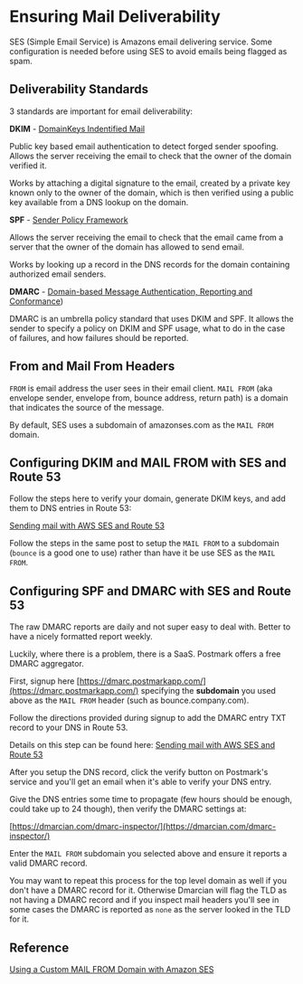 # Ensuring Mail Deliverability

SES (Simple Email Service) is Amazons email delivering service. Some configuration is needed before using SES
to avoid emails being flagged as spam.

## Deliverability Standards

3 standards are important for email deliverability:

**DKIM** - [DomainKeys Indentified Mail](https://en.wikipedia.org/wiki/DomainKeys_Identified_Mail)

Public key based email authentication to detect forged sender spoofing. Allows the server receiving the email to check
that the owner of the domain verified it.

Works by attaching a digital signature to the email, created by a private key known only to the owner of the domain,
which is then verified using a public key available from a DNS lookup on the domain.

**SPF** - [Sender Policy Framework](https://en.wikipedia.org/wiki/Sender_Policy_Framework)

Allows the server receiving the email to check that the email came from a server that the owner of the domain has
allowed to send email.

Works by looking up a record in the DNS records for the domain containing authorized email senders.

**DMARC** - [Domain-based Message Authentication, Reporting and Conformance](https://en.wikipedia.org/wiki/DMARC))

DMARC is an umbrella policy standard that uses DKIM and SPF. It allows the sender to specify a policy on DKIM and SPF
usage, what to do in the case of failures, and how failures should be reported.

## From and Mail From Headers

`FROM` is email address the user sees in their email client. `MAIL FROM` (aka envelope sender, envelope from, bounce
address, return path) is a domain that indicates the source of the message.

By default, SES uses a subdomain of amazonses.com as the `MAIL FROM` domain.

## Configuring DKIM and MAIL FROM with SES and Route 53

Follow the steps here to verify your domain, generate DKIM keys, and add them to DNS entries in Route 53:

[Sending mail with AWS SES and Route 53](https://www.chrisanthropic.com/sending-mail-ses-route53-dkim-spf-dmarc/)

Follow the steps in the same post to setup the `MAIL FROM` to a subdomain (`bounce` is a good one to use) rather
than have it be use SES as the `MAIL FROM`.

## Configuring SPF and DMARC with SES and Route 53

The raw DMARC reports are daily and not super easy to deal with. Better to have a nicely formatted report weekly.

Luckily, where there is a problem, there is a SaaS. Postmark offers a free DMARC aggregator.

First, signup here [https://dmarc.postmarkapp.com/](https://dmarc.postmarkapp.com/) specifying the **subdomain** you
used above as the `MAIL FROM` header (such as bounce.company.com).

Follow the directions provided during signup to add the DMARC entry TXT record to your DNS in Route 53.

Details on this step can be found here: [Sending mail with AWS SES and Route 53](https://www.chrisanthropic.com/sending-mail-ses-route53-dkim-spf-dmarc/)

After you setup the DNS record, click the verify button on Postmark's service and you'll get an email when it's able
to verify your DNS entry.

Give the DNS entries some time to propagate (few hours should be enough, could take up to 24 though), then verify
the DMARC settings at:

[https://dmarcian.com/dmarc-inspector/](https://dmarcian.com/dmarc-inspector/)

Enter the `MAIL FROM` subdomain you selected above and ensure it reports a valid DMARC record.

You may want to repeat this process for the top level domain as well if you don't have a DMARC record for it. Otherwise
Dmarcian will flag the TLD as not having a DMARC record and if you inspect mail headers you'll see in some cases the
DMARC is reported as `none` as the server looked in the TLD for it.

## Reference

[Using a Custom MAIL FROM Domain with Amazon SES](https://docs.aws.amazon.com/ses/latest/DeveloperGuide/mail-from.html)